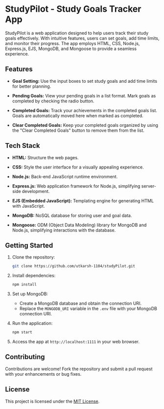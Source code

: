 # StudyPilot - Study Goals Tracker App

StudyPilot is a web application designed to help users track their study goals effectively. With intuitive features, users can set goals, add time limits, and monitor their progress. The app employs HTML, CSS, Node.js, Express.js, EJS, MongoDB, and Mongoose to provide a seamless experience.

## Features

- **Goal Setting:** Use the input boxes to set study goals and add time limits for better planning.

- **Pending Goals:** View your pending goals in a list format. Mark goals as completed by checking the radio button.

- **Completed Goals:** Track your achievements in the completed goals list. Goals are automatically moved here when marked as completed.

- **Clear Completed Goals:** Keep your completed goals organized by using the "Clear Completed Goals" button to remove them from the list.

## Tech Stack

- **HTML:** Structure the web pages.
  
- **CSS:** Style the user interface for a visually appealing experience.

- **Node.js:** Back-end JavaScript runtime environment.

- **Express.js:** Web application framework for Node.js, simplifying server-side development.

- **EJS (Embedded JavaScript):** Templating engine for generating HTML with JavaScript.

- **MongoDB:** NoSQL database for storing user and goal data.

- **Mongoose:** ODM (Object Data Modeling) library for MongoDB and Node.js, simplifying interactions with the database.

## Getting Started

1. Clone the repository:

   ```bash
   git clone https://github.com/utkarsh-1104/studyPilot.git
   ```

2. Install dependencies:

   ```bash
   npm install
   ```

3. Set up MongoDB:
   - Create a MongoDB database and obtain the connection URI.
   - Replace the `MONGODB_URI` variable in the `.env` file with your MongoDB connection URI.

4. Run the application:

   ```bash
   npm start
   ```

5. Access the app at `http://localhost:1111` in your web browser.

## Contributing

Contributions are welcome! Fork the repository and submit a pull request with your enhancements or bug fixes.

## License

This project is licensed under the [MIT License](LICENSE).
